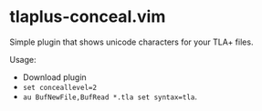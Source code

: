 # tlaplus-conceal.vim
Simple plugin that shows unicode characters for your TLA+ files.

Usage:
- Download plugin
- `set conceallevel=2`
- `au BufNewFile,BufRead *.tla set syntax=tla`.
